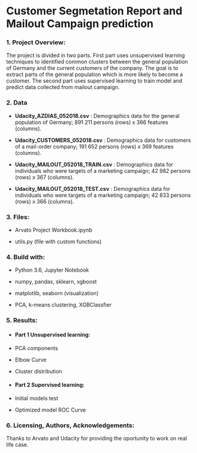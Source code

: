 # Customer Segmetation Report and Mailout Campaign prediction

### 1. Project Overview:

The project is divided in two parts. First part uses unsupervised learning techniques to identified common clusters between the general population of Germany and the current customers of the company. The goal is to extract parts of the general population which is more likely to become a customer. The second part uses supervised learning to train model and predict data collected from mailout campaign.

### 2. Data

-  **Udacity_AZDIAS_052018.csv** : Demographics data for the general population of Germany; 891 211 persons (rows) x 366 features (columns).

-  **Udacity_CUSTOMERS_052018.csv** : Demographics data for customers of a mail-order company; 191 652 persons (rows) x 369 features (columns).

-  **Udacity_MAILOUT_052018_TRAIN.csv** : Demographics data for individuals who were targets of a marketing campaign; 42 982 persons (rows) x 367 (columns).

-  **Udacity_MAILOUT_052018_TEST.csv** : Demographics data for individuals who were targets of a marketing campaign; 42 833 persons (rows) x 366 (columns).


### 3. Files:

-  Arvato Project Workbook.ipynb 

-  utils.py (file with custom functions)

### 4. Build with:

-  Python 3.6, Jupyter Notebook

-  numpy, pandas, sklearn, xgboost

-  matplotlib, seaborn (visualization)

-  PCA, k-means clustering, XGBClassfier

### 5. Results:

- #### Part 1 Unsupervised learning:

- PCA components

- Elbow Curve

- Cluster distribution

- #### Part 2 Supervised learning:

- Initial models test

- Optimized model ROC Curve

### 6. Licensing, Authors, Acknowledgements:

Thanks to Arvato and Udacity for providing the oportunity to work on real life case.